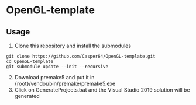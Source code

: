 # OpenGL-template

## Usage
1. Clone this repository and install the submodules
```
git clone https://github.com/Casper64/OpenGL-template.git
cd OpenGL-template
git submodule update --init --recursive
```
2. Download premake5 and put it in {root}/vendor/bin/premake/premake5.exe
3. Click on GenerateProjects.bat and the Visual Studio 2019 solution will be generated
